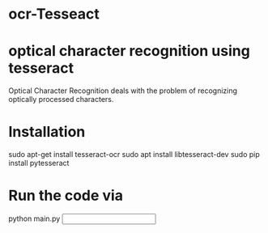 # ocr-Tesseact
# optical character recognition using tesseract
Optical Character Recognition deals with the problem of recognizing optically processed
characters.
# Installation 
sudo apt-get install tesseract-ocr
sudo apt install libtesseract-dev
sudo pip install pytesseract
# Run the code via
python main.py <input path> <output path>
